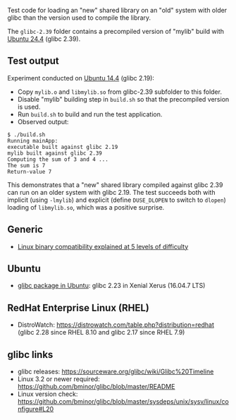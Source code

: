 Test code for loading an "new" shared library on an "old" system with older glibc than the version used to compile the library.

The `glibc-2.39` folder contains a precompiled version of "mylib" build with [Ubuntu 24.4](https://releases.ubuntu.com/24.04/) (glibc 2.39).

## Test output
Experiment conducted on [Ubuntu 14.4](https://releases.ubuntu.com/14.04/) (glibc 2.19):
* Copy `mylib.o` and `libmylib.so` from glibc-2.39 subfolder to this folder.
* Disable "mylib" building step in `build.sh` so that the precompiled version is used.
* Run `build.sh` to build and run the test application.
* Observed output:
```
$ ./build.sh
Running mainApp:
executable built against glibc 2.19
mylib built against glibc 2.39
Computing the sum of 3 and 4 ...
The sum is 7
Return-value 7
``` 

This demonstrates that a "new" shared library compiled against glibc 2.39 can run on an older system with glibc 2.19. The test succeeds both with implicit (using `-lmylib`) and explicit (define `DUSE_DLOPEN` to switch to `dlopen`) loading of `libmylib.so`, which was a positive surprise.


## Generic
* [Linux binary compatibility explained at 5 levels of difficulty](https://ruvi-d.medium.com/linux-binary-compatibility-explained-at-5-levels-of-difficulty-ffeab6235fc8)

## Ubuntu
* [glibc package in Ubuntu](https://launchpad.net/ubuntu/+source/glibc): glibc 2.23 in Xenial Xerus (16.04.7 LTS)

## RedHat Enterprise Linux (RHEL)
* DistroWatch: https://distrowatch.com/table.php?distribution=redhat (glibc 2.28 since RHEL 8.10 and glibc 2.17 since RHEL 7.9)

## glibc links
* glibc releases: https://sourceware.org/glibc/wiki/Glibc%20Timeline
* Linux 3.2 or newer required: https://github.com/bminor/glibc/blob/master/README
* Linux version check: https://github.com/bminor/glibc/blob/master/sysdeps/unix/sysv/linux/configure#L20
